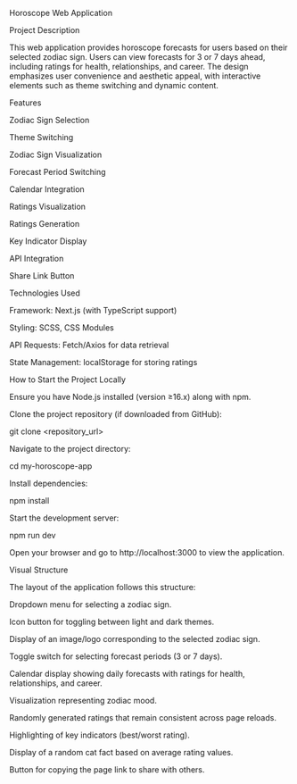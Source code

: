 Horoscope Web Application

Project Description

This web application provides horoscope forecasts for users based on their selected zodiac sign. Users can view forecasts for 3 or 7 days ahead, including ratings for health, relationships, and career. The design emphasizes user convenience and aesthetic appeal, with interactive elements such as theme switching and dynamic content.

Features

Zodiac Sign Selection

Theme Switching

Zodiac Sign Visualization

Forecast Period Switching

Calendar Integration

Ratings Visualization

Ratings Generation

Key Indicator Display

API Integration

Share Link Button

Technologies Used

Framework: Next.js (with TypeScript support)

Styling: SCSS, CSS Modules

API Requests: Fetch/Axios for data retrieval

State Management: localStorage for storing ratings

How to Start the Project Locally

Ensure you have Node.js installed (version ≥16.x) along with npm.

Clone the project repository (if downloaded from GitHub):

git clone <repository_url>

Navigate to the project directory:

cd my-horoscope-app

Install dependencies:

npm install

Start the development server:

npm run dev

Open your browser and go to http://localhost:3000 to view the application.

Visual Structure

The layout of the application follows this structure:

Dropdown menu for selecting a zodiac sign.

Icon button for toggling between light and dark themes.

Display of an image/logo corresponding to the selected zodiac sign.

Toggle switch for selecting forecast periods (3 or 7 days).

Calendar display showing daily forecasts with ratings for health, relationships, and career.

Visualization representing zodiac mood.

Randomly generated ratings that remain consistent across page reloads.

Highlighting of key indicators (best/worst rating).

Display of a random cat fact based on average rating values.

Button for copying the page link to share with others.
